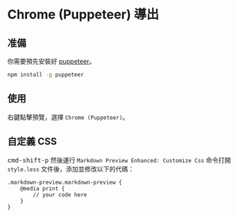# Chrome (Puppeteer) 導出

## 准備

你需要預先安裝好 [puppeteer](https://github.com/GoogleChrome/puppeteer)。

```bash
npm install -g puppeteer
```

## 使用
右鍵點擊預覽，選擇 `Chrome (Puppeteer)`。

## 自定義 CSS
<kbd>cmd-shift-p</kbd> 然後運行 `Markdown Preview Enhanced: Customize Css` 命令打開 `style.less` 文件後，添加並修改以下的代碼：

```less
.markdown-preview.markdown-preview {
    @media print {
        // your code here
    }
}
```
